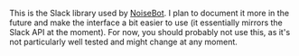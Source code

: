 This is the Slack library used by [NoiseBot](https://github.com/mrozekma/NoiseBot/). I plan to document it more in the future and make the interface a bit easier to use (it essentially mirrors the Slack API at the moment). For now, you should probably not use this, as it's not particularly well tested and might change at any moment.
